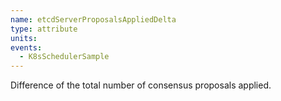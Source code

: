 ```yaml
---
name: etcdServerProposalsAppliedDelta
type: attribute
units: 
events:
  - K8sSchedulerSample
---
```


Difference of the total number of consensus proposals applied.

